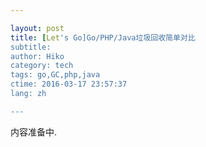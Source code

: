 ```yaml
---

layout: post  
title: [Let's Go]Go/PHP/Java垃圾回收简单对比  
subtitle:   
author: Hiko  
category: tech  
tags: go,GC,php,java  
ctime: 2016-03-17 23:57:37  
lang: zh  

---
```


内容准备中.
